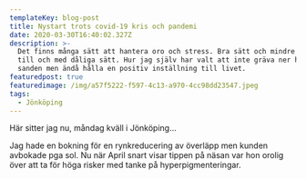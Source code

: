 ```yaml
---
templateKey: blog-post
title: Nystart trots covid-19 kris och pandemi
date: 2020-03-30T16:40:02.327Z
description: >-
  Det finns många sätt att hantera oro och stress. Bra sätt och mindre bra sätt,
  till och med dåliga sätt. Hur jag själv har valt att inte gräva ner huvudet i
  sanden men ändå hålla en positiv inställning till livet.
featuredpost: true
featuredimage: /img/a57f5222-f597-4c13-a970-4cc98dd23547.jpeg
tags:
  - Jönköping
---
```

Här sitter jag nu, måndag kväll i Jönköping...

Jag hade en bokning för en rynkreducering av överläpp men kunden avbokade pga sol. Nu när April snart visar tippen på näsan var hon orolig över att ta för höga risker med tanke på hyperpigmenteringar.
